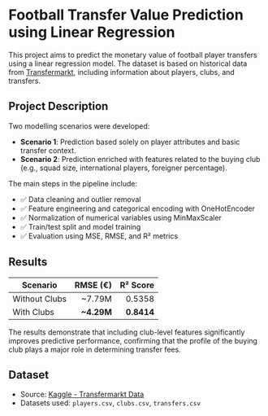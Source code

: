 # Football Transfer Value Prediction using Linear Regression

This project aims to predict the monetary value of football player transfers using a linear regression model. The dataset is based on historical data from [Transfermarkt](https://www.transfermarkt.com/), including information about players, clubs, and transfers.

## Project Description

Two modelling scenarios were developed:

- **Scenario 1**: Prediction based solely on player attributes and basic transfer context.
- **Scenario 2**: Prediction enriched with features related to the buying club (e.g., squad size, international players, foreigner percentage).

The main steps in the pipeline include:

- ✅ Data cleaning and outlier removal  
- ✅ Feature engineering and categorical encoding with OneHotEncoder  
- ✅ Normalization of numerical variables using MinMaxScaler  
- ✅ Train/test split and model training  
- ✅ Evaluation using MSE, RMSE, and R² metrics

## Results

| Scenario         | RMSE (€)    | R² Score |
|------------------|------------:|---------:|
| Without Clubs     | ~7.79M      | 0.5358   |
| With Clubs        | **~4.29M**  | **0.8414** |

The results demonstrate that including club-level features significantly improves predictive performance, confirming that the profile of the buying club plays a major role in determining transfer fees.

## Dataset

- Source: [Kaggle - Transfermarkt Data](https://www.kaggle.com/datasets/davidcariboo/player-scores)
- Datasets used: `players.csv`, `clubs.csv`, `transfers.csv`


